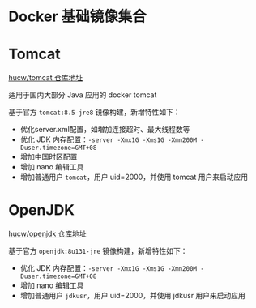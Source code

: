 # Docker 基础镜像集合

# Tomcat

[hucw/tomcat 仓库地址](https://hub.docker.com/r/hucw/tomcat/)

适用于国内大部分 Java 应用的 docker tomcat

基于官方 `tomcat:8.5-jre8` 镜像构建，新增特性如下：

* 优化server.xml配置，如增加连接超时、最大线程数等
* 优化 JDK 内存配置：`-server -Xmx1G -Xms1G -Xmn200M -Duser.timezone=GMT+08`
* 增加中国时区配置
* 增加 nano 编辑工具
* 增加普通用户 `tomcat`，用户 uid=2000，并使用 tomcat 用户来启动应用



# OpenJDK

[hucw/openjdk 仓库地址](https://hub.docker.com/r/hucw/openjdk/)

基于官方 `openjdk:8u131-jre` 镜像构建，新增特性如下：

* 优化 JDK 内存配置：`-server -Xmx1G -Xms1G -Xmn200M -Duser.timezone=GMT+08`
* 增加 nano 编辑工具
* 增加普通用户 `jdkusr`，用户 uid=2000，并使用 jdkusr 用户来启动应用





